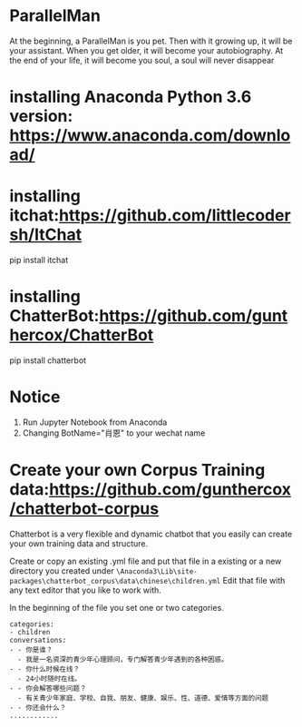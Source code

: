 # ParallelMan
At the beginning, a ParallelMan is you pet. Then with it growing up, it will be your assistant. When you get older, it will become your autobiography. At the end of your life, it will become you soul, a soul will never disappear

# installing Anaconda Python 3.6 version: https://www.anaconda.com/download/

# installing itchat:https://github.com/littlecodersh/ItChat
pip install itchat

# installing ChatterBot:https://github.com/gunthercox/ChatterBot
pip install chatterbot

# Notice
1. Run Jupyter Notebook from Anaconda
2. Changing BotName="肖恩" to your wechat name

# Create your own Corpus Training data:https://github.com/gunthercox/chatterbot-corpus
Chatterbot is a very flexible and dynamic chatbot that you easily can create your own training data and structure.

Create or copy an existing .yml file and put that file in a existing or a new directory you created under `\Anaconda3\Lib\site-packages\chatterbot_corpus\data\chinese\children.yml`
Edit that file with any text editor that you like to work with.

In the beginning of the file you set one or two categories.
```
categories:
- children
conversations:
- - 你是谁？
  - 我是一名资深的青少年心理顾问，专门解答青少年遇到的各种困惑。
- - 你什么时候在线？
  - 24小时随时在线。
- - 你会解答哪些问题？
  - 有关青少年家庭、学校、自我、朋友、健康、娱乐、性、道德、爱情等方面的问题
- - 你还会什么？
............

